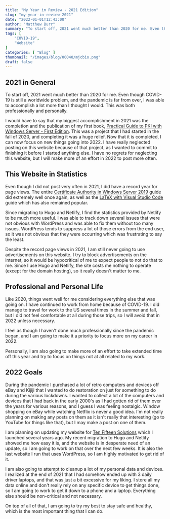 ```yaml
---
title: "My Year in Review - 2021 Edition"
slug: "my-year-in-review-2021"
date: "2022-01-01T12:43:00"
author: "Matthew Burr"
summary: "To start off, 2021 went much better than 2020 for me. Even though COVID-19 is still a worldwide problem, and the pandemic is far from over, I was able to accomplish a lot more than I thought I would. This was both professionally and personally."
tags: [
    "COVID-19",
    "Website"
]
categories: [ "Blog" ]
thumbnail: "/images/blog/00040/mjcbio.png"
draft: false
---
```


## 2021 in General ##

To start off, 2021 went much better than 2020 for me. Even though COVID-19 is still a worldwide problem, and the pandemic is far from over, I was able to accomplish a lot more than I thought I would. This was both professionally and personally.

I would have to say that my biggest accomplishment in 2021 was the completion and the publication of my first book, [Practical Guide to PKI with Windows Server - First Edition](/publications/practical-guide-to-pki-with-windows-server-first-edition/). This was a project that I had started in the fall of 2020, and completing it was a huge relief. Now that it is completed, I can now focus on new things going into 2022. I have really neglected posting on this website because of that project, as I wanted to commit to finishing it before I started anything else. I have no regrets for neglecting this website, but I will make more of an effort in 2022 to post more often.

## This Website in Statistics ##

Even though I did not post very often in 2021, I did have a record year for page views. The entire [Certificate Authority in Windows Server 2019](/blog/2020/03/09/certificate-authority-windows-server-2019/) guide did extremely well once again, as well as the [LaTeX with Visual Studio Code](/blog/2020/01/23/visual-studio-code-with-latex/) guide which has also remained popular.

Since migrating to Hugo and Netlify, I find the statistics provided by Netlify to be much more useful. I was able to track down several issues that were not obvious with WordPress and was able to fix them without too many issues. WordPress tends to suppress a lot of those errors from the end user, so it was not obvious that they were occurring which was frustrating to say the least.

Despite the record page views in 2021, I am still never going to use advertisements on this website. I try to block advertisements on the internet, so it would be hypocritical of me to expect people to not do that to me. Since I use Hugo and Netlify, the site costs me nothing to operate (except for the domain hosting), so it really doesn't matter to me.

## Professional and Personal Life ##

Like 2020, things went well for me considering everything else that was going on. I have continued to work from home because of COVID-19. I did manage to travel for work to the US several times in the summer and fall, but I did not feel comfortable at all during those trips, so I will avoid that in 2022 unless necessary.

I feel as though I haven't done much professionally since the pandemic began, and I am going to make it a priority to focus more on my career in 2022.

Personally, I am also going to make more of an effort to take extended time off this year and try to focus on things not at all related to my work.

## 2022 Goals ##

During the pandemic I purchased a lot of retro computers and devices off eBay and Kijiji that I wanted to do restoration on just for something to do during the various lockdowns. I wanted to collect a lot of the computers and devices that I had back in the early 2000's as I had gotten rid of them over the years for various reasons, and I guess I was feeling nostalgic. Window shopping on eBay while watching Netflix is never a good idea. I'm not really planning on making any posts on them as it isn't really that interesting (go to YouTube for things like that), but I may make a post on one of them.

I am planning on updating my website for [Ten Fifteen Solutions](https://tenfifteen.ca/) which I launched several years ago. My recent migration to Hugo and Netlify showed me how easy it is, and the website is in desperate need of an update, so I am going to work on that over the next few weeks. It is also the last website I run that uses WordPress, so I am highly motivated to get rid of it.

I am also going to attempt to cleanup a lot of my personal data and devices. I realized at the end of 2021 that I had somehow ended up with 3 daily driver laptops, and that was just a bit excessive for my liking. I store all my data online and don't really rely on any specific device to get things done, so I am going to work to get it down to a phone and a laptop. Everything else should be non-critical and not necessary.

On top of all of that, I am going to try my best to stay safe and healthy, which is the most important thing that I can do.
